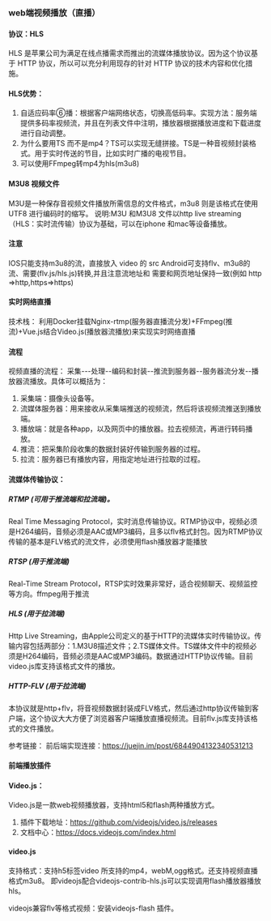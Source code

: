 ### web端视频播放（直播）
#### 协议：HLS
HLS 是苹果公司为满足在线点播需求而推出的流媒体播放协议。因为这个协议基于 HTTP 协议，所以可以充分利用现存的针对 HTTP 协议的技术内容和优化措施。
#### HLS优势：
1. 自适应码率⑥播：根据客户端网络状态，切换高低码率。实现方法：服务端提供多码率视频流，并且在列表文件中注明，播放器根据播放进度和下载进度进行自动调整。
2. 为什么要用TS 而不是mp4？TS可以实现无缝拼接。TS是一种音视频封装格式。用于实时传送的节目，比如实时广播的电视节目。
3. 可以使用FFmpeg转mp4为hls(m3u8)

#### M3U8 视频文件
M3U是一种保存音视频文件播放所需信息的文件格式，m3u8 则是该格式在使用 UTF8 进行编码时的缩写。
说明:M3U 和M3U8 文件以http live streaming（HLS：实时流传输）协议为基础，可以在iphone 和mac等设备播放。

#### 注意
IOS只能支持m3u8的流，直接放入 video 的 src
Android可支持flv、m3u8的流、需要(flv.js/hls.js)转换,并且注意流地址和 需要和网页地址保持一致(例如 http =>http,https=>https)



#### 实时网络直播
技术栈：
利用Docker挂载Nginx-rtmp(服务器直播流分发)+FFmpeg(推流)+Vue.js结合Video.js(播放器流播放)来实现实时网络直播

#### 流程
视频直播的流程：
采集---处理--编码和封装--推流到服务器--服务器流分发--播放器流播放。具体可以概括为：
1. 采集端：摄像头设备等。
2. 流媒体服务器：用来接收从采集端推送的视频流，然后将该视频流推送到播放端。
3. 播放端：就是各种app，以及网页中的播放器。拉去视频流，再进行转码播放。
4. 推流：把采集阶段收集的数据封装好传输到服务器的过程。
5. 拉流：服务器已有播放内容，用指定地址进行拉取的过程。


#### 流媒体传输协议：
##### RTMP (可用于推流端和拉流端)。
Real Time Messaging Protocol，实时消息传输协议。RTMP协议中，视频必须是H264编码，音频必须是AAC或MP3编码，且多以flv格式封包。因为RTMP协议传输的基本是FLV格式的流文件，必须使用flash播放器才能播放
##### RTSP (用于推流端)
Real-Time Stream   Protocol，RTSP实时效果非常好，适合视频聊天、视频监控等方向。ffmpeg用于推流
##### HLS (用于拉流端)
Http Live Streaming，由Apple公司定义的基于HTTP的流媒体实时传输协议。传输内容包括两部分：1.M3U8描述文件；2.TS媒体文件。TS媒体文件中的视频必须是H264编码，音频必须是AAC或MP3编码。数据通过HTTP协议传输。目前video.js库支持该格式文件的播放。

##### HTTP-FLV (用于拉流端)
本协议就是http+flv，将音视频数据封装成FLV格式，然后通过http协议传输到客户端，这个协议大大方便了浏览器客户端播放直播视频流。目前flv.js库支持该格式的文件播放。
 



参考链接： 前后端实现连接：https://juejin.im/post/6844904132340531213




#### 前端播放插件
#### Video.js：
Video.js是一款web视频播放器，支持html5和flash两种播放方式。
1. 插件下载地址：https://github.com/videojs/video.js/releases
2. 文档中心：https://docs.videojs.com/index.html

#### video.js
支持格式：支持h5标签video 所支持的mp4，webM,ogg格式。还支持视频直播格式m3u8。
即videojs配合videojs-contrib-hls.js可以实现调用flash播放器播放hls。

videojs兼容flv等格式视频：安装videojs-flash 插件。

